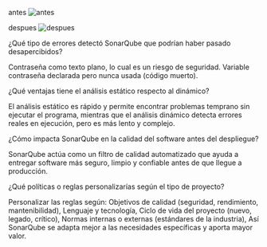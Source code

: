 antes
![antes](https://github.com/user-attachments/assets/573052b6-232c-4b0b-89ad-a8a8ead1ed47)

despues
![despues ](https://github.com/user-attachments/assets/37211b50-98ae-4544-9782-3400896aa619)


¿Qué tipo de errores detectó SonarQube que podrían haber pasado desapercibidos?

Contraseña como texto plano, lo cual es un riesgo de seguridad.
Variable contraseña declarada pero nunca usada (código muerto).

¿Qué ventajas tiene el análisis estático respecto al dinámico?

El análisis estático es rápido y permite encontrar problemas temprano sin ejecutar el programa, mientras que el análisis dinámico detecta errores reales en ejecución, pero es más lento y complejo.


¿Cómo impacta SonarQube en la calidad del software antes del despliegue?

SonarQube actúa como un filtro de calidad automatizado que ayuda a entregar software más seguro, limpio y confiable antes de que llegue a producción.

¿Qué políticas o reglas personalizarías según el tipo de proyecto?

Personalizar las reglas según:
Objetivos de calidad (seguridad, rendimiento, mantenibilidad), Lenguaje y tecnología, Ciclo de vida del proyecto (nuevo, legado, crítico), Normas internas o externas (estándares de la industria), Así SonarQube se adapta mejor a las necesidades específicas y aporta mayor valor.

